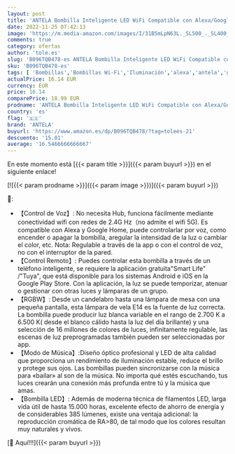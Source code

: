```yaml
---
layout: post
title: 'ANTELA Bombilla Inteligente LED WiFi Compatible con Alexa/Google Home Bombilla Inteligente Alexa 4.5W 385LM E14 Bombilla RGB Regulable 16 Millones de Colores Blanco Cálido/Frío 2700K-6500K RA>80 2PCS'
date: 2022-11-25 07:42:13
image: 'https://m.media-amazon.com/images/I/31B5mLpN63L._SL500_._SL400_.jpg'
comments: true
category: ofertas
author: 'tole.es'
slug: 'B096TQB478-es ANTELA Bombilla Inteligente LED WiFi Compatible con...'
sku: 'B096TQB478-es'
tags: [ 'Bombillas','Bombillas Wi-Fi','Iluminación','alexa','antela','google','home','🇪🇸', ]
actualPrice: 16.14 EUR
currency: EUR
price: 16.14
comparePrice: 18.99 EUR
prodname: 'ANTELA Bombilla Inteligente LED WiFi Compatible con Alexa/Google Home Bombilla Inteligente Alexa 4.5W 385LM E14 Bombilla RGB Regulable 16 Millones de Colores Blanco Cálido/Frío 2700K-6500K RA>80 2PCS'
country: 'es'
flag: '🇪🇸'
brand: 'ANTELA'
buyurl: 'https://www.amazon.es/dp/B096TQB478/?tag=tolees-21'
descuento: '15.01'
average: '16.5466666666667'
---
```


En este momento está [{{< param title >}}]({{< param buyurl >}}) en el siguiente enlace!

[![{{< param prodname >}}]({{< param image >}})]({{< param buyurl >}})

🔎:

- 【Control de Voz】: No necesita Hub, funciona fácilmente mediante conectividad wifi con redes de 2.4G Hz（no admite el wifi 5G). Es compatible con Alexa y Google Home, puede controlarlar por voz, como encender o apagar la bombilla, aregular la intensidad de la luz o cambiar el color, etc. Nota: Regulable a través de la app o con el control de voz, no con el interruptor de la pared.
- 【Control Remoto】: Puedes controlar esta bombilla a través de un teléfono inteligente, se requiere la aplicación gratuita"Smart Life" /"Tuya", que está disponible para los sistemas Android e iOS en la Google Play Store. Con la aplicación, la luz se puede temporizar, atenuar o gestionar con otras luces y lámparas de un grupo.
- 【RGBW】: Desde un candelabro hasta una lámpara de mesa con una pequeña pantalla, esta lámpara de vela E14 es la fuente de luz correcta. La bombilla puede producir luz blanca variable en el rango de 2.700 K a 6.500 K( desde el blanco cálido hasta la luz del día brillante) y una selección de 16 millones de colores de luces, infinitamente regulable, las escenas de luz preprogramadas también pueden ser seleccionadas por app.
- 【Modo de Música】:Diseño óptico profesional y LED de alta calidad que proporciona un rendimiento de iluminación estable, reduce el brillo y protege sus ojos. Las bombillas pueden sincronizarse con la música para «bailar» al son de la música. No importa qué estés escuchando, tus luces crearán una conexión más profunda entre tú y la música que amas.
- 【Bombilla LED】: Además de moderna técnica de filamentos LED, larga vida útil de hasta 15.000 horas, excelente efecto de ahorro de energía y de considerables 385 lúmenes, existe una ventaja adicional: la reproducción cromática de RA>80, de tal modo que los colores resultan muy naturales y vivos.

[🛒 Aquí!!!]({{< param buyurl >}})

